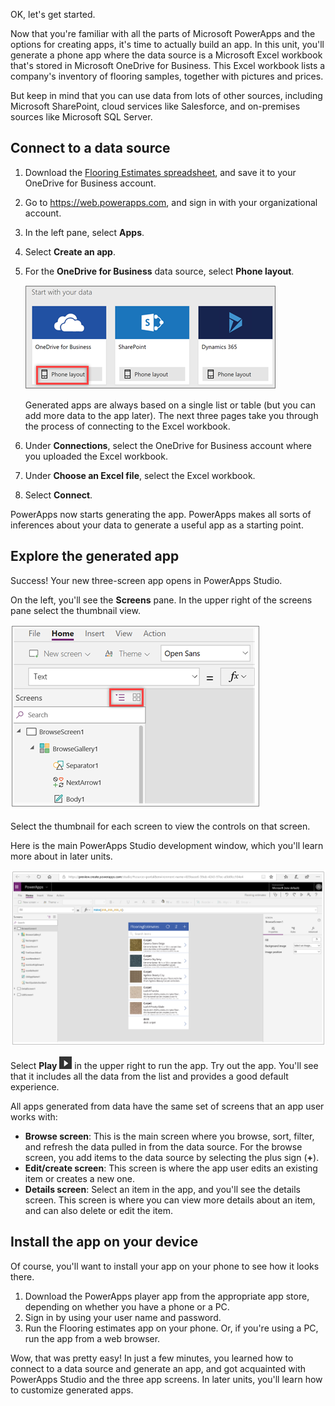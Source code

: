 OK, let's get started.

Now that you're familiar with all the parts of Microsoft PowerApps and the options for creating apps, it's time to actually build an app. In this unit, you'll generate a phone app where the data source is a Microsoft Excel workbook that's stored in Microsoft OneDrive for Business. This Excel workbook lists a company's inventory of flooring samples, together with pictures and prices.

But keep in mind that you can use data from lots of other sources, including Microsoft SharePoint, cloud services like Salesforce, and on-premises sources like Microsoft SQL Server.

## Connect to a data source
1. Download the [Flooring Estimates spreadsheet](https://pwrappssamples.blob.core.windows.net/samples/FlooringEstimates.xlsx), and save it to your OneDrive for Business account.
1. Go to <https://web.powerapps.com>, and sign in with your organizational account.
1. In the left pane, select **Apps**.
1. Select **Create an app**.
1. For the **OneDrive for Business** data source, select **Phone layout**.

    ![Phone app from SharePoint list](../media/powerapps-start-excel.png)

    Generated apps are always based on a single list or table (but you can add more data to the app later). The next three pages take you through the process of connecting to the Excel workbook.

1. Under **Connections**, select the OneDrive for Business account where you uploaded the Excel workbook.
1. Under **Choose an Excel file**, select the Excel workbook.
1. Select **Connect**.

PowerApps now starts generating the app. PowerApps makes all sorts of inferences about your data to generate a useful app as a starting point.

## Explore the generated app
Success! Your new three-screen app opens in PowerApps Studio. 

On the left, you'll see the **Screens** pane. In the upper right of the screens pane select the thumbnail view. 

![Toggle the view](../media/Powerapps-app-nav.png)

Select the thumbnail for each screen to view the controls on that screen. 

Here is the main PowerApps Studio development window, which you'll learn more about in later units.

![The generated app](../media/powerapps-full-screen2.png)

Select **Play** ![Start app preview arrow](../media/powerapps-arrow.png) in the upper right to run the app. Try out the app. You'll see that it includes all the data from the list and provides a good default experience.

All apps generated from data have the same set of screens that an app user works with:

* **Browse screen**: This is the main screen where you browse, sort, filter, and refresh the data pulled in from the data source. For the browse screen, you add items to the data source by selecting the plus sign (**+**).
* **Edit/create screen**: This screen is where the app user edits an existing item or creates a new one.
* **Details screen**: Select an item in the app, and you'll see the details screen. This screen is where you can view more details about an item, and can also delete or edit the item.

## Install the app on your device 
Of course, you'll want to install your app on your phone to see how it looks there.

1. Download the PowerApps player app from the appropriate app store, depending on whether you have a phone or a PC.
2. Sign in by using your user name and password.
3. Run the Flooring estimates app on your phone. Or, if you're using a PC, run the app from a web browser.

Wow, that was pretty easy! In just a few minutes, you learned how to connect to a data source and generate an app, and got acquainted with PowerApps Studio and the three app screens. In later units, you'll learn how to customize generated apps.